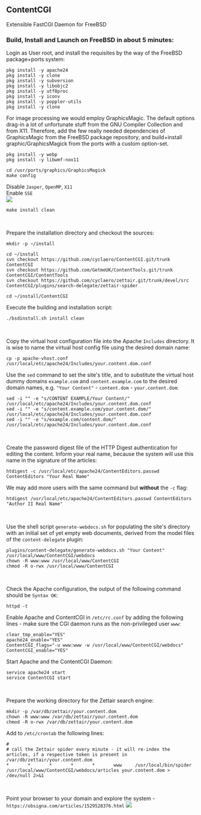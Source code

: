 ## ContentCGI
Extensible FastCGI Daemon for FreeBSD


### Build, Install and Launch on FreeBSD in about 5 minutes:

Login as User root, and install the requisites by the way of the FreeBSD package+ports system:

    pkg install -y apache24
    pkg install -y clone
    pkg install -y subversion
    pkg install -y libobjc2
    pkg install -y utf8proc
    pkg install -y iconv
    pkg install -y poppler-utils
    pkg install -y clone

For image processing we would employ GraphicsMagic. The default options drag-in a lot of unfortunate stuff from the GNU Compiler Collection and from X11. Therefore, add the few really needed dependencies of GraphicsMagic from the FreeBSD package repository, and build+install graphic/GraphicsMagick from the ports with a custom option-set.

    pkg install -y webp
    pkg install -y libwmf-nox11

    cd /usr/ports/graphics/GraphicsMagick
    make config

Disable `Jasper`, `OpenMP`, `X11`  
Enable `SSE`  
<img src="https://obsigna.com/articles/media/1529528376/GM-Options.png">

    make install clean
   

Prepare the installation directory and checkout the sources:

    mkdir -p ~/install

    cd ~/install
    svn checkout https://github.com/cyclaero/ContentCGI.git/trunk ContentCGI
    svn checkout https://github.com/GetmeUK/ContentTools.git/trunk ContentCGI/ContentTools
    svn checkout https://github.com/cyclaero/zettair.git/trunk/devel/src ContentCGI/plugins/search-delegate/zettair-spider

    cd ~/install/ContentCGI

Execute the building and installation script:

    ./bsdinstall.sh install clean
   

Copy the virtual host configuration file into the Apache `Includes` directory. It is wise to name the virtual host config file using the desired domain name:

    cp -p apache-vhost.conf /usr/local/etc/apache24/Includes/your.content.dom.conf

Use the `sed` command  to set the site's title, and to substitute the virtual host dummy domains `example.com` and `content.example.com` to the desired domain names, e.g. `"Your Content"` - `content.dom` - `your.content.dom`:

    sed -i "" -e "s/CONTENT EXAMPLE/Your Content/"         /usr/local/etc/apache24/Includes/your.content.dom.conf
    sed -i "" -e "s/content.example.com/your.content.dom/" /usr/local/etc/apache24/Includes/your.content.dom.conf
    sed -i "" -e "s/example.com/content.dom/"              /usr/local/etc/apache24/Includes/your.content.dom.conf
   

Create the password digest file of the HTTP Digest authentication for editing the content. Inform your real name, because the system will use this name in the signature of the articles:

    htdigest -c /usr/local/etc/apache24/ContentEditors.passwd ContentEditors "Your Real Name"

We may add more users with the same command but __without__ the `-c` flag:

    htdigest /usr/local/etc/apache24/ContentEditors.passwd ContentEditors "Author II Real Name"
   

Use the shell script `generate-webdocs.sh` for populating the site's directory with an initial set of yet empty web documents, derived from the model files of the `content-delegate` plugin:

    plugins/content-delegate/generate-webdocs.sh "Your Content" /usr/local/www/ContentCGI/webdocs
    chown -R www:www /usr/local/www/ContentCGI
    chmod -R o-rwx /usr/local/www/ContentCGI
   

Check the Apache configuration, the output of the following command should be `Syntax OK`:

    httpd -t

Enable Apache and ContentCGI in `/etc/rc.conf` by adding the following lines - make sure the CGI daemon runs as the non-privileged user `www`:

    clear_tmp_enable="YES"
    apache24_enable="YES"
    ContentCGI_flags="-u www:www -w /usr/local/www/ContentCGI/webdocs"
    ContentCGI_enable="YES"

Start Apache and the ContentCGI Daemon:

    service apache24 start
    service ContentCGI start
   

Prepare the working directory for the Zettair search engine:

    mkdir -p /var/db/zettair/your.content.dom
    chown -R www:www /var/db/zettair/your.content.dom
    chmod -R o-rwx /var/db/zettair/your.content.dom

Add to `/etc/crontab` the following lines:

    #
    # call the Zettair spider every minute - it will re-index the articles, if a respective token is present in /var/db/zettair/your.content.dom
    *       *       *       *       *       www     /usr/local/bin/spider /usr/local/www/ContentCGI/webdocs/articles your.content.dom > /dev/null 2>&1
   

Point your browser to your domain and explore the system - `https://obsigna.com/articles/1529528376.html`
<IMG src="https://obsigna.com/articles/media/1529528376/Obsigna's%20Test.png">
